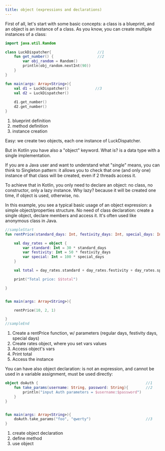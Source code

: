 ```yaml
---
title: object (expressions and declarations)
---
```

    
<div class="sample" markdown="1">
First of all, let's start with some basic concepts: a class is a blueprint, and an object is an instance of a class.
As you know, you can create multiple instances of a class:

```kotlin
import java.util.Random

class LuckDispatcher{                     //1 
    fun get_number() {                    //2 
        var obj_random = Random()
        println(obj_random.nextInt(90))
    }
}

fun main(args: Array<String>){
    val d1 = LuckDispatcher()            //3
    val d2 = LuckDispatcher()
    
    d1.get_number()
    d2.get_number()
}
``` 
1. blueprint definition
2. method definition
3. instance creation 

Easy: we create two objects, each one instance of LuckDispatcher.

But in Kotlin you have also a "object" keyword. What is? is a data type with a single implementation.

If you are a Java user and want to understand what "single" means, you can think to Singleton pattern:
it allows you to check that one (and only one) instance of that class will be created, even if 2 threads access it.

To achieve that in Kotlin, you only need to declare an object: no class, no constructor, only a lazy instance.
Why lazy? because it will be created one time, if object is used, otherwise, no.

In this example, you see a typical basic usage of an object expression: a simple object/properties structure.
No need of class declaration: create a single object, declare members and access it. 
It's often used like anonymous class in Java.
 
```kotlin
//sampleStart
fun rentPrice(standard_days: Int, festivity_days: Int, special_days: Int): Unit {  //1

    val day_rates = object {                                                       //2
        var standard: Int = 30 * standard_days
        var festivity: Int = 50 * festivity_days
        var special: Int = 100 * special_days
    }

    val total = day_rates.standard + day_rates.festivity + day_rates.special       //3

    print("Total price: $$total")                                                  //4

}


fun main(args: Array<String>){

    rentPrice(10, 2, 1)                                                            //5

}
//sampleEnd
```

</div>

1. Create a rentPrice function, w/ parameters (regular days, festivity days, special days)
2. Create rates object, where you set vars values
3. Access object's vars
4. Print total
5. Access the instance


You can have also object declaration: is not an expression, and cannot be used in a variable assignment, must be used directly:

```kotlin
object doAuth {                                                 //1 
    fun take_params(username: String, password: String){        //2 
        println("input Auth parameters = $username:$password")
    }
}


fun main(args: Array<String>){
    doAuth.take_params("foo", "qwerty")                         //3
}

```

1. create object declaration
2. define method
3. use object